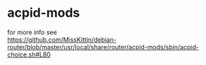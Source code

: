 # acpid-mods
for more info see<br>
https://github.com/MissKittin/debian-router/blob/master/usr/local/share/router/acpid-mods/sbin/acpid-choice.sh#L80
